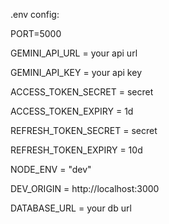 .env config:

PORT=5000

GEMINI_API_URL = your api url

GEMINI_API_KEY = your api key

ACCESS_TOKEN_SECRET = secret

ACCESS_TOKEN_EXPIRY = 1d

REFRESH_TOKEN_SECRET = secret

REFRESH_TOKEN_EXPIRY = 10d

NODE_ENV = "dev"

DEV_ORIGIN = http://localhost:3000

DATABASE_URL = your db url
